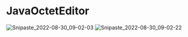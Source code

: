 # JavaOctetEditor

![Snipaste_2022-08-30_09-02-03](https://user-images.githubusercontent.com/32991121/187325154-249f6d48-a22e-4472-951a-bb4f69301802.png)
![Snipaste_2022-08-30_09-02-22](https://user-images.githubusercontent.com/32991121/187325158-37d291fa-daeb-445d-9418-472254a32ea6.png)
